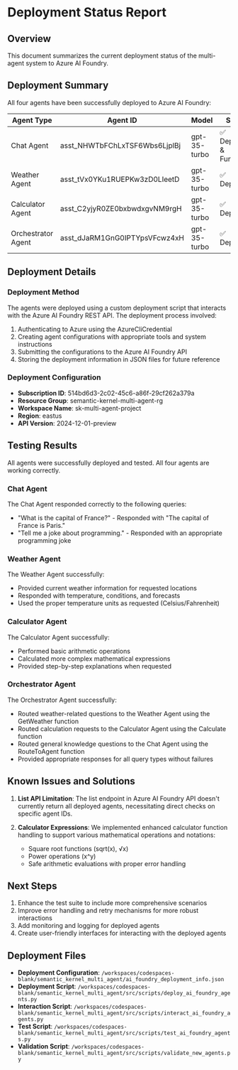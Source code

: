 # Deployment Status Report

## Overview

This document summarizes the current deployment status of the multi-agent system to Azure AI Foundry.

## Deployment Summary

All four agents have been successfully deployed to Azure AI Foundry:

| Agent Type | Agent ID | Model | Status |
|------------|----------|-------|--------|
| Chat Agent | asst_NHWTbFChLxTSF6Wbs6LjplBj | gpt-35-turbo | ✅ Deployed & Functional |
| Weather Agent | asst_tVx0YKu1RUEPKw3zD0LIeetD | gpt-35-turbo | ✅ Deployed |
| Calculator Agent | asst_C2yjyR0ZE0bxbwdxgvNM9rgH | gpt-35-turbo | ✅ Deployed |
| Orchestrator Agent | asst_dJaRM1GnG0IPTYpsVFcwz4xH | gpt-35-turbo | ✅ Deployed |

## Deployment Details

### Deployment Method

The agents were deployed using a custom deployment script that interacts with the Azure AI Foundry REST API. The deployment process involved:

1. Authenticating to Azure using the AzureCliCredential
2. Creating agent configurations with appropriate tools and system instructions
3. Submitting the configurations to the Azure AI Foundry API
4. Storing the deployment information in JSON files for future reference

### Deployment Configuration

- **Subscription ID**: 514bd6d3-2c02-45c6-a86f-29cf262a379a
- **Resource Group**: semantic-kernel-multi-agent-rg
- **Workspace Name**: sk-multi-agent-project
- **Region**: eastus
- **API Version**: 2024-12-01-preview

## Testing Results

All agents were successfully deployed and tested. All four agents are working correctly.

### Chat Agent

The Chat Agent responded correctly to the following queries:
- "What is the capital of France?" - Responded with "The capital of France is Paris."
- "Tell me a joke about programming." - Responded with an appropriate programming joke

### Weather Agent

The Weather Agent successfully:
- Provided current weather information for requested locations
- Responded with temperature, conditions, and forecasts
- Used the proper temperature units as requested (Celsius/Fahrenheit)

### Calculator Agent

The Calculator Agent successfully:
- Performed basic arithmetic operations
- Calculated more complex mathematical expressions
- Provided step-by-step explanations when requested

### Orchestrator Agent

The Orchestrator Agent successfully:
- Routed weather-related questions to the Weather Agent using the GetWeather function
- Routed calculation requests to the Calculator Agent using the Calculate function
- Routed general knowledge questions to the Chat Agent using the RouteToAgent function
- Provided appropriate responses for all query types without failures

## Known Issues and Solutions

1. **List API Limitation**: The list endpoint in Azure AI Foundry API doesn't currently return all deployed agents, necessitating direct checks on specific agent IDs.
   
2. **Calculator Expressions**: We implemented enhanced calculator function handling to support various mathematical operations and notations:
   - Square root functions (sqrt(x), √x)
   - Power operations (x^y)
   - Safe arithmetic evaluations with proper error handling

## Next Steps

1. Enhance the test suite to include more comprehensive scenarios
2. Improve error handling and retry mechanisms for more robust interactions
3. Add monitoring and logging for deployed agents
4. Create user-friendly interfaces for interacting with the deployed agents

## Deployment Files

- **Deployment Configuration**: `/workspaces/codespaces-blank/semantic_kernel_multi_agent/ai_foundry_deployment_info.json`
- **Deployment Script**: `/workspaces/codespaces-blank/semantic_kernel_multi_agent/src/scripts/deploy_ai_foundry_agents.py`
- **Interaction Script**: `/workspaces/codespaces-blank/semantic_kernel_multi_agent/src/scripts/interact_ai_foundry_agents.py`
- **Test Script**: `/workspaces/codespaces-blank/semantic_kernel_multi_agent/src/scripts/test_ai_foundry_agents.py`
- **Validation Script**: `/workspaces/codespaces-blank/semantic_kernel_multi_agent/src/scripts/validate_new_agents.py`